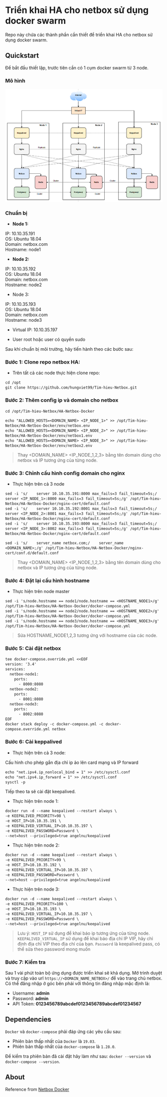 # Triển khai HA cho netbox sử dụng docker swarm

Repo này chứa các thành phần cần thiết để triển khai HA cho netbox sử dụng docker swarm. 


## Quickstart

Để bắt đầu thiết lập, trước tiên cần có 1 cụm docker swarm từ 3 node.

### Mô hình

![](../images/mohinhtrienkhai.png)

### Chuẩn bị

- **Node 1:**

IP: 10.10.35.191  
OS: Ubuntu 18.04  
Domain: netbox.com  
Hostname: node1  

- **Node 2:**

IP: 10.10.35.192  
OS: Ubuntu 18.04  
Domain: netbox.com  
Hostname: node2  

- Node 3: 

IP: 10.10.35.193  
OS: Ubuntu 18.04  
Domain: netbox.com  
Hostname: node3  

- Virtual IP: 10.10.35.197

- User root hoặc user có quyền sudo  

Sau khi chuẩn bị môi trường, hãy tiến hành theo các bước sau: 

### Bước 1: Clone repo netbox HA:   

- Trên tất cả các node thực hiện clone repo: 

```
cd /opt
git clone https://github.com/hungviet99/Tim-hieu-Netbox.git
```

### Bước 2: Thêm config ip và domain cho netbox

```
cd /opt/Tim-hieu-Netbox/HA-Netbox-Docker
```
```
echo "ALLOWED_HOSTS=<DOMAIN_NAME> <IP_NODE_1>" >> /opt/Tim-hieu-Netbox/HA-Netbox-Docker/env/netbox.env
echo "ALLOWED_HOSTS=<DOMAIN_NAME> <IP_NODE_2>" >> /opt/Tim-hieu-Netbox/HA-Netbox-Docker/env/netbox1.env
echo "ALLOWED_HOSTS=<DOMAIN_NAME> <IP_NODE_3>" >> /opt/Tim-hieu-Netbox/HA-Netbox-Docker/env/netbox2.env
```

> Thay <DOMAIN_NAME> <IP_NODE_1,2,3> bằng tên domain dùng cho netbox và IP tương ứng của từng node. 

### Bước 3: Chỉnh cấu hình config domain cho nginx

- Thực hiện trên cả 3 node

```
sed -i 's/    server 10.10.35.191:8000 max_fails=3 fail_timeout=5s;/    server <IP_NODE_1>:8000 max_fails=3 fail_timeout=5s;/g' /opt/Tim-hieu-Netbox/HA-Netbox-Docker/nginx-cert/default.conf
sed -i 's/    server 10.10.35.192:8001 max_fails=3 fail_timeout=5s;/    server <IP_NODE_2>:8001 max_fails=3 fail_timeout=5s;/g' /opt/Tim-hieu-Netbox/HA-Netbox-Docker/nginx-cert/default.conf
sed -i 's/    server 10.10.35.193:8000 max_fails=3 fail_timeout=5s;/    server <IP_NODE_3>:8002 max_fails=3 fail_timeout=5s;/g' /opt/Tim-hieu-Netbox/HA-Netbox-Docker/nginx-cert/default.conf
```

```
sed -i 's/    server_name netbox.com;/    server_name <DOMAIN_NAME>;/g' /opt/Tim-hieu-Netbox/HA-Netbox-Docker/nginx-cert/conf.d/default.conf
```

> Thay <DOMAIN_NAME> <IP_NODE_1,2,3> bằng tên domain dùng cho netbox và IP tương ứng của từng node. 

### Bước 4: Đặt lại cấu hình hostname

- Thực hiện trên node master

```
sed -i 's/node.hostname == node1/node.hostname == <HOSTNAME_NODE1>/g' /opt/Tim-hieu-Netbox/HA-Netbox-Docker/docker-compose.yml
sed -i 's/node.hostname == node2/node.hostname == <HOSTNAME_NODE2>/g' /opt/Tim-hieu-Netbox/HA-Netbox-Docker/docker-compose.yml
sed -i 's/node.hostname == node3/node.hostname == <HOSTNAME_NODE3>/g' /opt/Tim-hieu-Netbox/HA-Netbox-Docker/docker-compose.yml
```

> Sửa HOSTNAME_NODE1,2,3 tương ứng với hostname của các node. 

### Bước 5: Cài đặt netbox

```
tee docker-compose.override.yml <<EOF
version: '3.4'
services:
  netbox-node1:
    ports:
      - 8000:8080
  netbox-node2:
    ports:
      - 8001:8080
  netbox-node3:
    ports:
      - 8002:8080
EOF
docker stack deploy -c docker-compose.yml -c docker-compose.override.yml netbox
```

### Bước 6: Cài keppalived 

- Thực hiện trên cả 3 node:

Cấu hình cho phép gắn địa chỉ ip ảo lên card mạng và IP forward

```
echo "net.ipv4.ip_nonlocal_bind = 1" >> /etc/sysctl.conf
echo "net.ipv4.ip_forward = 1" >> /etc/sysctl.conf
sysctl -p
```

Tiếp theo ta sẽ cài đặt keepalived.

- Thực hiện trên node 1: 

```
docker run -d --name keepalived --restart always \
-e KEEPALIVED_PRIORITY=98 \
-e HOST_IP=10.10.35.191 \
-e KEEPALIVED_VIRTUAL_IP=10.10.35.197 \
-e KEEPALIVED_PASSWORD=Password \
--net=host --privileged=true angelnu/keepalived
```

- Thực hiện trên node 2:

```
docker run -d --name keepalived --restart always \
-e KEEPALIVED_PRIORITY=99 \
-e HOST_IP=10.10.35.192 \
-e KEEPALIVED_VIRTUAL_IP=10.10.35.197 \
-e KEEPALIVED_PASSWORD=Password \
--net=host --privileged=true angelnu/keepalived
```

- Thực hiện trên node 3:

```
docker run -d --name keepalived --restart always \
-e KEEPALIVED_PRIORITY=100 \
-e HOST_IP=10.10.35.193 \
-e KEEPALIVED_VIRTUAL_IP=10.10.35.197 \
-e KEEPALIVED_PASSWORD=Password \
--net=host --privileged=true angelnu/keepalived
```

> Lưu ý: `HOST_IP` sử dụng để khai báo ip tương ứng của từng node. `KEEPALIVED_VIRTUAL_IP` sử dụng để khai báo địa chỉ IP VIP, hãy chỉ định địa chỉ VIP theo địa chỉ của bạn. `Password` là keepalived pass, có thể sửa theo password mong muốn

### Bước 7: Kiểm tra 

Sau 1 vài phút toàn bộ ứng dụng được triển khai sẽ khả dụng. Mở trình duyệt và truy cập vào url `https://<DOMAIN_NAME_NETBOX>/` để vào trang chủ netbox. Có thể đăng nhập ở góc bên phải với thông tin đăng nhập mặc định là:

* Username: **admin**
* Password: **admin**
* API Token: **0123456789abcdef0123456789abcdef01234567**

## Dependencies

`Docker` và `docker-compose` phải đáp ứng các yêu cầu sau:

* Phiên bản thấp nhất của `Docker` là `19.03`.
* Phiên bản thấp nhất của `docker-compose` là `1.28.0`.

Để kiểm tra phiên bản đã cài đặt hãy làm như sau: `docker --version` và `docker-compose --version`.

## About

Reference from [Netbox Docker](https://github.com/netbox-community/netbox-docker)